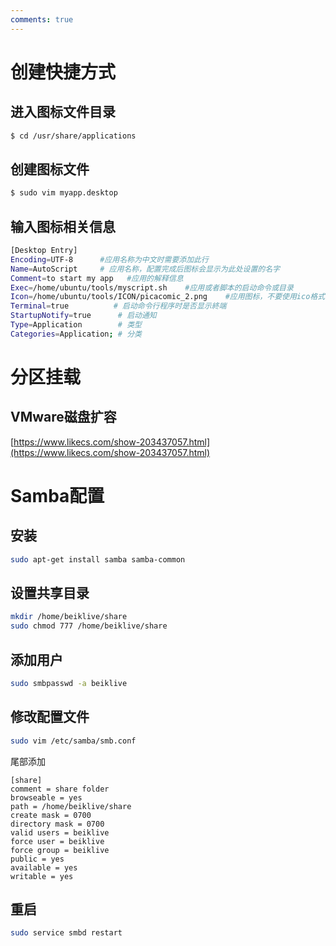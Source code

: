 ```yaml
---
comments: true
---
```


# 创建快捷方式

## 进入图标文件目录
```bash
$ cd /usr/share/applications
```
## 创建图标文件
```bash
$ sudo vim myapp.desktop
```
## 输入图标相关信息
```bash
[Desktop Entry]
Encoding=UTF-8      #应用名称为中文时需要添加此行
Name=AutoScript     # 应用名称，配置完成后图标会显示为此处设置的名字
Comment=to start my app   #应用的解释信息
Exec=/home/ubuntu/tools/myscript.sh    #应用或者脚本的启动命令或目录
Icon=/home/ubuntu/tools/ICON/picacomic_2.png    #应用图标，不要使用ico格式
Terminal=true          # 启动命令行程序时是否显示終端
StartupNotify=true      # 启动通知
Type=Application        # 类型
Categories=Application; # 分类
```


# 分区挂载
## VMware磁盘扩容
[https://www.likecs.com/show-203437057.html](https://www.likecs.com/show-203437057.html)





# Samba配置

## 安装

```bash
sudo apt-get install samba samba-common
```



## 设置共享目录

```bash
mkdir /home/beiklive/share
sudo chmod 777 /home/beiklive/share
```

## 添加用户

```bash
sudo smbpasswd -a beiklive
```

## 修改配置文件

```bash
sudo vim /etc/samba/smb.conf
```

尾部添加

```
[share]
comment = share folder
browseable = yes
path = /home/beiklive/share
create mask = 0700
directory mask = 0700
valid users = beiklive
force user = beiklive
force group = beiklive
public = yes
available = yes
writable = yes
```

## 重启

```bash
sudo service smbd restart
```















